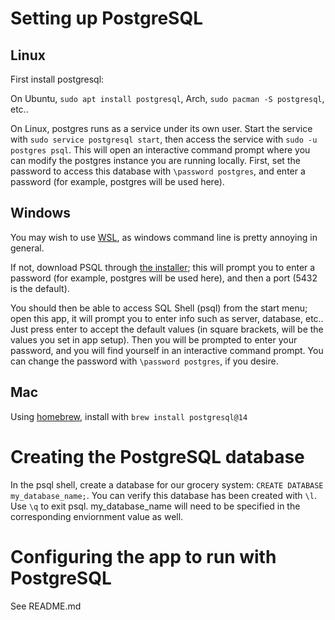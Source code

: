# Setting up PostgreSQL

## Linux

First install postgresql:

On Ubuntu, ```sudo apt install postgresql```, Arch, ```sudo pacman -S postgresql```, etc..

On Linux, postgres runs as a service under its own user. Start the service with ```sudo service postgresql start```, then access the service with ```sudo -u postgres psql```. This will open an interactive command prompt where you can modify the postgres instance you are running locally. First, set the password to access this database with ```\password postgres```, and enter a password (for example, postgres will be used here).

## Windows

You may wish to use [WSL](https://docs.microsoft.com/en-us/windows/wsl/install), as windows command line is pretty annoying in general.

If not, download PSQL through [the installer](https://www.enterprisedb.com/downloads/postgres-postgresql-downloads); this will prompt you to enter a password (for example, postgres will be used here), and then a port (5432 is the default).

You should then be able to access SQL Shell (psql) from the start menu; open this app, it will prompt you to enter info such as server, database, etc.. Just press enter to accept the default values (in square brackets, will be the values you set in app setup). Then you will be prompted to enter your password, and you will find yourself in an interactive command prompt. You can change the password with ```\password postgres```, if you desire.

## Mac

Using [homebrew](https://brew.sh/), install with ```brew install postgresql@14```

# Creating the PostgreSQL database

In the psql shell, create a database for our grocery system: ```CREATE DATABASE my_database_name;```. You can verify this database has been created with ```\l```. Use ```\q``` to exit psql. my_database_name will need to be specified in the corresponding enviornment value as well.

# Configuring the app to run with PostgreSQL

See README.md